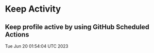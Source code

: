 # Keep Activity 
Keep profile active by using GitHub Scheduled Actions
--- 
Tue Jun 20 01:54:04 UTC 2023